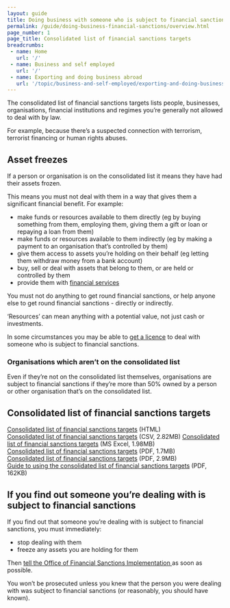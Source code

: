 ```yaml
---
layout: guide
title: Doing business with someone who is subject to financial sanctions
permalink: /guide/doing-business-financial-sanctions/overview.html
page_number: 1
page_title: Consolidated list of financial sanctions targets
breadcrumbs:
 - name: Home
   url: '/'
 - name: Business and self employed
   url: '/'
 - name: Exporting and doing business abroad
   url: '/topic/business-and-self-employed/exporting-and-doing-business-abroad.html'   
---
```


The consolidated list of financial sanctions targets lists people, businesses, organisations, financial institutions and regimes you’re generally not allowed to deal with by law.

For example, because there’s a suspected connection with terrorism, terrorist financing or human rights abuses.

## Asset freezes

If a person or organisation is on the consolidated list it means they have had their assets frozen.

This means you must not deal with them in a way that gives them a significant financial benefit. For example:

* make funds or resources available to them directly (eg by buying something from them, employing them, giving them a gift or loan or repaying a loan from them)
* make funds or resources available to them indirectly (eg by making a payment to an organisation that’s controlled by them)
* give them access to assets you’re holding on their behalf (eg letting them withdraw money from a bank account)
* buy, sell or deal with assets that belong to them, or are held or controlled by them
* provide them with [financial services](/guide/doing-business-financial-sanctions/providing-financial-services.html)

You must not do anything to get round financial sanctions, or help anyone else to get round financial sanctions - directly or indirectly.

‘Resources’ can mean anything with a potential value, not just cash or investments.

In some circumstances you may be able to [get a licence](/guide/doing-business-financial-sanctions/apply-licence.html) to deal with someone who is subject to financial sanctions.

### Organisations which aren’t on the consolidated list

Even if they’re not on the consolidated list themselves, organisations are subject to financial sanctions if they’re more than 50% owned by a person or other organisation that’s on the consolidated list.

## Consolidated list of financial sanctions targets

[Consolidated list of financial sanctions targets](http://hmt-sanctions.s3.amazonaws.com/sanctionsconlist.htm) (HTML)  
[Consolidated list of financial sanctions targets](http://hmt-sanctions.s3.amazonaws.com/sanctionsconlist.csv) (CSV, 2.82MB) 
[Consolidated list of financial sanctions targets](http://hmt-sanctions.s3.amazonaws.com/sanctionsconlist.xls) (MS Excel, 1.98MB)  
[Consolidated list of financial sanctions targets](http://hmt-sanctions.s3.amazonaws.com/sanctionsconlist.pdf) (PDF, 1.7MB)  
[Consolidated list of financial sanctions targets](http://hmt-sanctions.s3.amazonaws.com/sanctionsconlist.xls) (PDF, 2.9MB)  
[Guide to using the consolidated list of financial sanctions targets](https://www.gov.uk/government/uploads/system/uploads/attachment_data/file/292095/fin_sanc_consolidated_list_format_guide.pdf) (PDF, 162KB)  

## If you find out someone you’re dealing with is subject to financial sanctions

If you find out that someone you’re dealing with is subject to financial sanctions, you must immediately:

- stop dealing with them
- freeze any assets you are holding for them

Then [tell the Office of Financial Sanctions Implementation ](/guide/doing-business-financial-sanctions/get-help.html) as soon as possible.

You won’t be prosecuted unless you knew that the person you were dealing with was subject to financial sanctions (or reasonably, you should have known).
